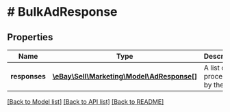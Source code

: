 # # BulkAdResponse

## Properties

Name | Type | Description | Notes
------------ | ------------- | ------------- | -------------
**responses** | [**\eBay\Sell\Marketing\Model\AdResponse[]**](AdResponse.md) | A list of ads processed by the call. | [optional]

[[Back to Model list]](../../README.md#models) [[Back to API list]](../../README.md#endpoints) [[Back to README]](../../README.md)
